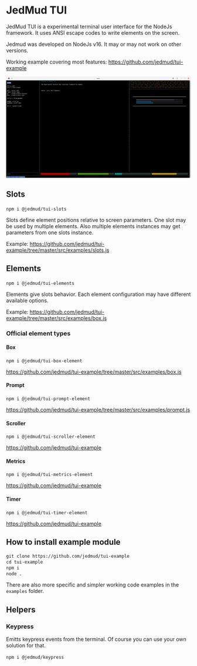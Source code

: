 # JedMud TUI

JedMud TUI is a experimental terminal user interface for the NodeJs framework. It uses ANSI escape codes to write elements on the screen.

Jedmud was developed on NodeJs v16. It may or may not work on other versions.

Working example covering most features: https://github.com/jedmud/tui-example

![TUI](tui.png?raw=true)

## Slots

`npm i @jedmud/tui-slots`

Slots define element positions relative to screen parameters. One slot may be used by multiple elements. Also multiple elements instances may get parameters from one slots instance.

Example: https://github.com/jedmud/tui-example/tree/master/src/examples/slots.js

## Elements

`npm i @jedmud/tui-elements`

Elements give slots behavior. Each element configuration may have different available options.

Example: https://github.com/jedmud/tui-example/tree/master/src/examples/box.js

### Official element types

#### Box

`npm i @jedmud/tui-box-element`

https://github.com/jedmud/tui-example/tree/master/src/examples/box.js

#### Prompt

`npm i @jedmud/tui-prompt-element`

https://github.com/jedmud/tui-example/tree/master/src/examples/prompt.js

#### Scroller

`npm i @jedmud/tui-scroller-element`

https://github.com/jedmud/tui-example

#### Metrics

`npm i @jedmud/tui-metrics-element`

https://github.com/jedmud/tui-example

#### Timer

`npm i @jedmud/tui-timer-element`

https://github.com/jedmud/tui-example

## How to install example module

```
git clone https://github.com/jedmud/tui-example
cd tui-example
npm i
node .
```

There are also more specific and simpler working code examples in the `examples` folder.

## Helpers

### Keypress

Emitts keypress events from the terminal. Of course you can use your own solution for that.

`npm i @jedmud/keypress`
